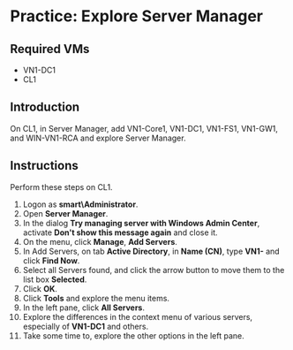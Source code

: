 # Practice: Explore Server Manager

## Required VMs

* VN1-DC1
* CL1

## Introduction

On CL1, in Server Manager, add VN1-Core1, VN1-DC1, VN1-FS1, VN1-GW1, and WIN-VN1-RCA and explore Server Manager.

## Instructions

Perform these steps on CL1.

1. Logon as **smart\Administrator**.
1. Open **Server Manager**.
1. In the dialog **Try managing server with Windows Admin Center**, activate **Don't show this message again** and close it.
1. On the menu, click **Manage**, **Add Servers**.
1. In Add Servers, on tab **Active Directory**, in **Name (CN)**, type **VN1-** and click **Find Now**.
1. Select all Servers found, and click the arrow button to move them to the list box **Selected**.
1. Click **OK**.
1. Click **Tools** and explore the menu items.
1. In the left pane, click **All Servers**.
1. Explore the differences in the context menu of various servers, especially of **VN1-DC1** and others.
1. Take some time to, explore the other options in the left pane.
